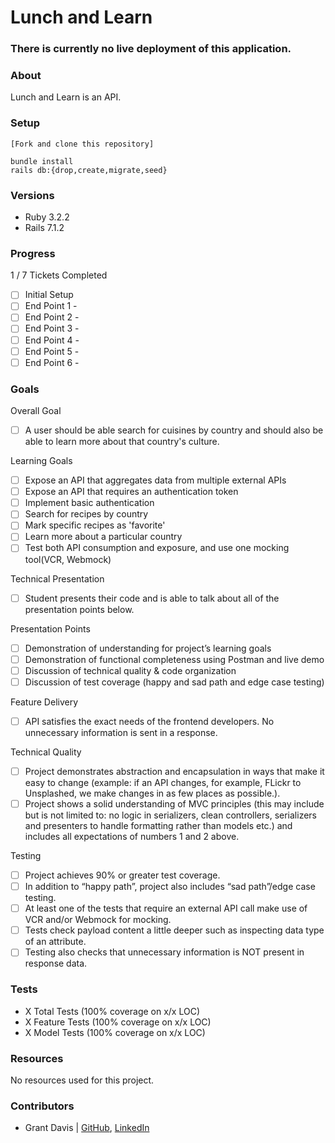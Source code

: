 # Lunch and Learn

### There is currently no live deployment of this application.

### About

Lunch and Learn is an API.

### Setup

```
[Fork and clone this repository]

bundle install
rails db:{drop,create,migrate,seed}
```

### Versions

- Ruby 3.2.2
- Rails 7.1.2

### Progress

1 / 7 Tickets Completed

- [ ] Initial Setup
- [ ] End Point 1 - 
- [ ] End Point 2 - 
- [ ] End Point 3 - 
- [ ] End Point 4 - 
- [ ] End Point 5 - 
- [ ] End Point 6 -

### Goals

Overall Goal

- [ ] A user should be able search for cuisines by country and should also be able to learn more about that country's culture.

Learning Goals

- [ ] Expose an API that aggregates data from multiple external APIs
- [ ] Expose an API that requires an authentication token
- [ ] Implement basic authentication
- [ ] Search for recipes by country
- [ ] Mark specific recipes as 'favorite'
- [ ] Learn more about a particular country
- [ ] Test both API consumption and exposure, and use one mocking tool(VCR, Webmock)

Technical Presentation

- [ ] Student presents their code and is able to talk about all of the presentation points below.

Presentation Points

- [ ] Demonstration of understanding for project’s learning goals
- [ ] Demonstration of functional completeness using Postman and live demo
- [ ] Discussion of technical quality & code organization
- [ ] Discussion of test coverage (happy and sad path and edge case testing)

Feature Delivery

- [ ] API satisfies the exact needs of the frontend developers. No unnecessary information is sent in a response.

Technical Quality

- [ ] Project demonstrates abstraction and encapsulation in ways that make it easy to change (example: if an API changes, for example, FLickr to Unsplashed, we make changes in as few places as possible.). 
- [ ] Project shows a solid understanding of MVC principles (this may include but is not limited to: no logic in serializers, clean controllers, serializers and presenters to handle formatting rather than models etc.) and includes all expectations of numbers 1 and 2 above.

Testing

- [ ] Project achieves 90% or greater test coverage. 
- [ ] In addition to “happy path”, project also includes “sad path”/edge case testing. 
- [ ] At least one of the tests that require an external API call make use of VCR and/or Webmock for mocking. 
- [ ] Tests check payload content a little deeper such as inspecting data type of an attribute. 
- [ ] Testing also checks that unnecessary information is NOT present in response data.

### Tests

* X Total Tests (100% coverage on x/x LOC)
* X Feature Tests (100% coverage on x/x LOC)
* X Model Tests (100% coverage on x/x LOC)

### Resources

No resources used for this project.

### Contributors

* Grant Davis | [GitHub](https://github.com/grantdavis303), [LinkedIn](https://www.linkedin.com/in/grantdavis303/)